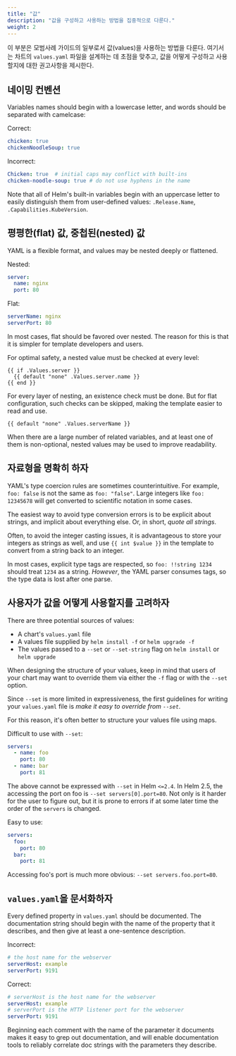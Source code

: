 ```yaml
---
title: "값"
description: "값을 구성하고 사용하는 방법을 집중적으로 다룬다."
weight: 2
---
```


이 부분은 모범사례 가이드의 일부로서 값(values)을 사용하는 방법을 다룬다.
여기서는 차트의 `values.yaml` 파일을 설계하는 데 초점을 맞추고, 값을 어떻게 구성하고 사용할지에 대한 권고사항을 제시한다.

## 네이밍 컨벤션

Variables names should begin with a lowercase letter, and words should be
separated with camelcase:

Correct:

```yaml
chicken: true
chickenNoodleSoup: true
```

Incorrect:

```yaml
Chicken: true  # initial caps may conflict with built-ins
chicken-noodle-soup: true # do not use hyphens in the name
```

Note that all of Helm's built-in variables begin with an uppercase letter to
easily distinguish them from user-defined values: `.Release.Name`,
`.Capabilities.KubeVersion`.

## 평평한(flat) 값, 중첩된(nested) 값

YAML is a flexible format, and values may be nested deeply or flattened.

Nested:

```yaml
server:
  name: nginx
  port: 80
```

Flat:

```yaml
serverName: nginx
serverPort: 80
```

In most cases, flat should be favored over nested. The reason for this is that
it is simpler for template developers and users.


For optimal safety, a nested value must be checked at every level:

```
{{ if .Values.server }}
  {{ default "none" .Values.server.name }}
{{ end }}
```

For every layer of nesting, an existence check must be done. But for flat
configuration, such checks can be skipped, making the template easier to read
and use.

```
{{ default "none" .Values.serverName }}
```

When there are a large number of related variables, and at least one of them is
non-optional, nested values may be used to improve readability.

## 자료형을 명확히 하자

YAML's type coercion rules are sometimes counterintuitive. For example, `foo:
false` is not the same as `foo: "false"`. Large integers like `foo: 12345678`
will get converted to scientific notation in some cases.

The easiest way to avoid type conversion errors is to be explicit about strings,
and implicit about everything else. Or, in short, _quote all strings_.

Often, to avoid the integer casting issues, it is advantageous to store your
integers as strings as well, and use `{{ int $value }}` in the template to
convert from a string back to an integer.

In most cases, explicit type tags are respected, so `foo: !!string 1234` should
treat `1234` as a string. _However_, the YAML parser consumes tags, so the type
data is lost after one parse.

## 사용자가 값을 어떻게 사용할지를 고려하자

There are three potential sources of values:

- A chart's `values.yaml` file
- A values file supplied by `helm install -f` or `helm upgrade -f`
- The values passed to a `--set` or `--set-string` flag on `helm install` or
  `helm upgrade`

When designing the structure of your values, keep in mind that users of your
chart may want to override them via either the `-f` flag or with the `--set`
option.

Since `--set` is more limited in expressiveness, the first guidelines for
writing your `values.yaml` file is _make it easy to override from `--set`_.

For this reason, it's often better to structure your values file using maps.

Difficult to use with `--set`:

```yaml
servers:
  - name: foo
    port: 80
  - name: bar
    port: 81
```

The above cannot be expressed with `--set` in Helm `<=2.4`. In Helm 2.5, the
accessing the port on foo is `--set servers[0].port=80`. Not only is it harder
for the user to figure out, but it is prone to errors if at some later time the
order of the `servers` is changed.

Easy to use:

```yaml
servers:
  foo:
    port: 80
  bar:
    port: 81
```

Accessing foo's port is much more obvious: `--set servers.foo.port=80`.

## `values.yaml`을 문서화하자

Every defined property in `values.yaml` should be documented. The documentation
string should begin with the name of the property that it describes, and then
give at least a one-sentence description.

Incorrect:

```yaml
# the host name for the webserver
serverHost: example
serverPort: 9191
```

Correct:

```yaml
# serverHost is the host name for the webserver
serverHost: example
# serverPort is the HTTP listener port for the webserver
serverPort: 9191
```

Beginning each comment with the name of the parameter it documents makes it easy
to grep out documentation, and will enable documentation tools to reliably
correlate doc strings with the parameters they describe.

